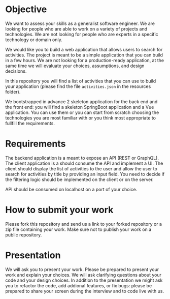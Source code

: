 # Objective
We want to assess your skills as a generalist software engineer.
We are looking for people who are able to work on a variety of projects and technologies.
We are not looking for people who are experts in a specific technology or domain only.

We would like you to build a web application that allows users to search for activities.
The project is meant to be a simple application that you can build in a few hours.
We are not looking for a production-ready application, at the same time we will evaluate your choices, assumptions, and design decisions.

In this repository you will find a list of activities that you can use to build your application (please find the file `activities.json` in the resources folder).

We bootstrapped in advance 2 skeleton application for the back end and the front end: you will find a skeleton SpringBoot application and a Vue application.
You can use them or you can start from scratch choosing the technologies you are most familiar with or you think most appropriate to fullfill the requirements.


# Requirements
The backend application is a meant to expose an API (REST or GraphQL).
The client application is a should consume the API and implement a UI.
The client should display the list of activities to the user and allow the user to search for activities by title by providing an input field.
You need to decide if the filtering logic should be implemented on the client or on the server.

API should be consumed on localhost on a port of your choice.

# How to submit your work
Please fork this repository and send us a link to your forked repository or a zip file containing your work.
Make sure not to publish your work on a public repository.

# Presentation
We will ask you to present your work. Please be prepared to present your work and explain your choices.
We will ask clarifying questions about your code and your design choices.
In addition to the presentation we might ask you to refactor the code, add addional features, or fix bugs:
please be prepared to share your screen during the interview and to code live with us.


